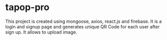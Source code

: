 # tapop-pro
This project is created using mongoose, axios, react.js and firebase.
It is a login and signup page and generates unique QR Code for each user after sign up. It allows to upload image.
